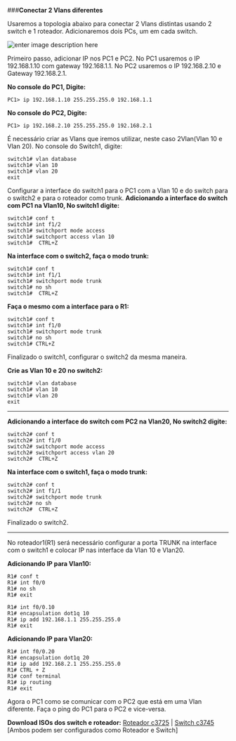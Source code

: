 ###**Conectar 2 Vlans diferentes**

Usaremos a topologia abaixo para conectar 2 Vlans distintas usando 2 switch e 1 roteador. Adicionaremos dois PCs, um em cada switch.

![enter image description here](https://uploaddeimagens.com.br/images/001/139/510/original/vLAN01.png?1508336657)

Primeiro passo, adicionar IP nos PC1 e PC2. No PC1 usaremos o IP 192.168.1.10 com gateway 192.168.1.1. No PC2 usaremos o IP 192.168.2.10 e Gateway 192.168.2.1.

**No console do PC1, Digite:**

    PC1> ip 192.168.1.10 255.255.255.0 192.168.1.1

**No console do PC2, Digite:**

    PC1> ip 192.168.2.10 255.255.255.0 192.168.2.1

É necessário criar as Vlans que iremos utilizar, neste caso 2Vlan(Vlan 10 e Vlan 20).
No console do Switch1, digite:

    switch1# vlan database
    switch1# vlan 10
    switch1# vlan 20
    exit

Configurar a interface do switch1 para o PC1 com a Vlan 10 e do switch para o switch2 e para o roteador como trunk.
**Adicionando a interface do switch com PC1 na Vlan10, No switch1 digite:**

    switch1# conf t
    switch1# int f1/2
    switch1# switchport mode access
    switch1# switchport access vlan 10
    switch1#  CTRL+Z

**Na interface com o switch2, faça o modo trunk:**

    switch1# conf t
    switch1# int f1/1
    switch1# switchport mode trunk
    switch1# no sh
    switch1#  CTRL+Z

**Faça o mesmo com a interface para o R1:**

    switch1# conf t
    switch1# int f1/0
    switch1# switchport mode trunk
    switch1# no sh
    switch1# CTRL+Z

Finalizado o switch1, configurar o switch2 da mesma maneira.

**Crie as Vlan 10 e 20 no switch2:**

    switch1# vlan database
    switch1# vlan 10
    switch1# vlan 20
    exit


----------


**Adicionando a interface do switch com PC2 na Vlan20, No switch2 digite:**

    switch2# conf t
    switch2# int f1/0
    switch2# switchport mode access
    switch2# switchport access vlan 20
    switch2#  CTRL+Z

**Na interface com o switch1, faça o modo trunk:**

    switch2# conf t
    switch2# int f1/1
    switch2# switchport mode trunk
    switch2# no sh
    switch2#  CTRL+Z

Finalizado o switch2.


----------
 

No roteador1(R1) será necessário configurar a porta TRUNK na interface com o switch1 e colocar IP nas interface da Vlan 10 e Vlan20.

**Adicionando IP para Vlan10:**

    R1# conf t
    R1# int f0/0
    R1# no sh
    R1# exit

    R1# int f0/0.10
    R1# encapsulation dot1q 10
    R1# ip add 192.168.1.1 255.255.255.0
    R1# exit

**Adicionando IP para Vlan20:**

    R1# int f0/0.20
    R1# encapsulation dot1q 20
    R1# ip add 192.168.2.1 255.255.255.0
    R1# CTRL + Z
    R1# conf terminal
    R1# ip routing
    R1# exit

Agora o PC1 como se comunicar com o PC2 que está em uma Vlan diferente.
Faça o ping do PC1 para o PC2 e vice-versa.

**Download ISOs dos switch e roteador:** [Roteador c3725](http://www.mediafire.com/file/f57mccrqfdpeiin/c3725-adventerprisek9-mz124-15.bin) | [Switch c3745](http://www.mediafire.com/file/p9m86m044yncsmm/c3745-advipservicesk9-mz.124-25d.bin)
[Ambos podem ser configurados como Roteador e Switch]
